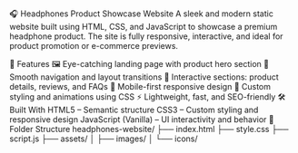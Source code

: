 🎧 Headphones Product Showcase Website
A sleek and modern static website built using HTML, CSS, and JavaScript to showcase a premium headphone product. The site is fully responsive, interactive, and ideal for product promotion or e-commerce previews.

🌟 Features
🖼️ Eye-catching landing page with product hero section
🧭 Smooth navigation and layout transitions
💬 Interactive sections: product details, reviews, and FAQs
📱 Mobile-first responsive design
🎨 Custom styling and animations using CSS
⚡ Lightweight, fast, and SEO-friendly
🛠️ Built With
HTML5 – Semantic structure
CSS3 – Custom styling and responsive design
JavaScript (Vanilla) – UI interactivity and behavior
📁 Folder Structure
headphones-website/ ├── index.html ├── style.css ├── script.js ├── assets/ │ ├── images/ │ └── icons/
